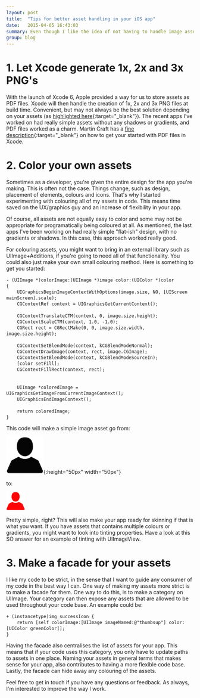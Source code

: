 ```yaml
---
layout: post
title:  "Tips for better asset handling in your iOS app"
date:   2015-04-05 16:43:03
summary: Even though I like the idea of not having to handle image assets, it's often not a viable solution. Asset handling can easy be overlooked in a app that grows in complexity. Here are some of my suggestions for handling your assets better.
group: blog
---
```


# 1. Let Xcode generate 1x, 2x and 3x PNG's
With the launch of Xcode 6, Apple provided a way for us to store assets as PDF files. Xcode will then handle the creation of 1x, 2x and 3x PNG files at build time. Convenient, but may not always be the best solution depending on your assets (as [highlighted here](http://bjango.com/articles/idontusepdfs/){:target="_blank"}). The recent apps I've worked on had really simple assets without any shadows or gradients, and PDF files worked as a charm. Martin Craft has a [fine description](http://martiancraft.com/blog/2014/09/vector-images-xcode6/){:target="_blank"} on how to get your started with PDF files in Xcode.

# 2. Color your own assets
Sometimes as a developer, you're given the entire design for the app you're making. This is often not the case. Things change, such as design, placement of elements, colours and icons. That's why I started experimenting with colouring all of my assets in code. This means time saved on the UX/graphics guy and an increase of flexibility in your app.

Of course, all assets are not equally easy to color and some may not be appropriate for programatically being coloured at all. As mentioned, the last apps I've been working on had really simple "flat-ish" design, with no gradients or shadows. In this case, this approach worked really good.

For colouring assets, you might want to bring in an external library such as UIImage+Additions, if you're going to need all of that functionality. You could also just make your own small colouring method. Here is something to get you started:

``` objc
- (UIImage *)colorImage:(UIImage *)image color:(UIColor *)color
{
    UIGraphicsBeginImageContextWithOptions(image.size, NO, [UIScreen mainScreen].scale);
    CGContextRef context = UIGraphicsGetCurrentContext();

    CGContextTranslateCTM(context, 0, image.size.height);
    CGContextScaleCTM(context, 1.0, -1.0);
    CGRect rect = CGRectMake(0, 0, image.size.width, image.size.height);

    CGContextSetBlendMode(context, kCGBlendModeNormal);
    CGContextDrawImage(context, rect, image.CGImage);
    CGContextSetBlendMode(context, kCGBlendModeSourceIn);
    [color setFill];
    CGContextFillRect(context, rect);


    UIImage *coloredImage = UIGraphicsGetImageFromCurrentImageContext();
    UIGraphicsEndImageContext();

    return coloredImage;
}
```

This code will make a simple image asset go from:

![Alt text](/assets/posts/1428243313539.png){:height="50px" width="50px"}

to:

<img src="/assets/posts/1428243326767.png" width="50" height="50">

Pretty simple, right? This will also make your app ready for skinning if that is what you want. If you have assets that contains multiple colours or gradients, you might want to look into tinting properties. Have a look at this SO answer for an example of tinting with UIImageView.

# 3. Make a facade for your assets
I like my code to be strict, in the sense that I want to guide any consumer of my code in the best way I can. One way of making my assets more strict is to make a facade for them. One way to do this, is to make a category on UIImage. Your category can then expose any assets that are allowed to be used throughout your code base. An example could be:

``` objc
+ (instancetype)img_successIcon {
    return [self colorImage:[UIImage imageNamed:@"thumbsup"] color:[UIColor greenColor]];
}
```

Having the facade also centralises the list of assets for your app. This means that if your code uses this category, you only have to update paths to assets in one place. Naming your assets in general terms that makes sense for your app, also contributes to having a more flexible code base. Lastly, the facade can hide away any colouring of the assets.

 

Feel free to get in touch if you have any questions or feedback. As always, I'm interested to improve the way I work.
